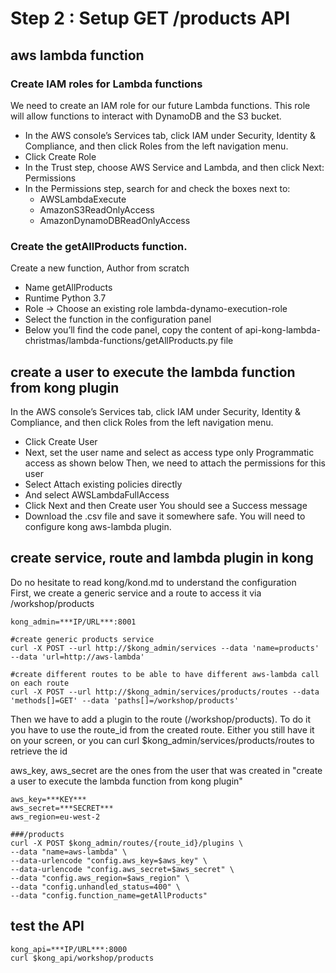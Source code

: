 # Step 2 : Setup GET /products API

## aws lambda function


### Create IAM roles for Lambda functions
We need to create an IAM role for our future Lambda functions. This role will allow functions to
interact with DynamoDB and the S3 bucket.
- In the AWS console’s Services tab, click IAM under Security, Identity & Compliance, and
then click Roles from the left navigation menu.
- Click Create Role
- In the Trust step, choose AWS Service and Lambda, and then click Next: Permissions
- In the Permissions step, search for and check the boxes next to:
  - AWSLambdaExecute
  - AmazonS3ReadOnlyAccess
  - AmazonDynamoDBReadOnlyAccess


### Create the getAllProducts function.
Create a new function, Author from scratch
- Name
getAllProducts
- Runtime
Python 3.7
- Role -> Choose an existing role
lambda-dynamo-execution-role
- Select the function in the configuration panel
- Below you’ll find the code panel, copy the content of
api-kong-lambda-christmas/lambda-functions/getAllProducts.py file


## create a user to execute the lambda function from kong plugin
In the AWS console’s Services tab, click IAM under Security, Identity & Compliance, and
then click Roles from the left navigation menu.
- Click Create User
- Next, set the user name and select as access type only Programmatic access as shown
below
Then, we need to attach the permissions for this user
- Select Attach existing policies directly
- And select AWSLambdaFullAccess
- Click Next and then Create user
You should see a Success message
- Download the .csv file and save it somewhere safe. You will need to configure kong aws-lambda plugin.

## create service, route and lambda plugin in kong

Do no hesitate to read kong/kond.md to understand the configuration
</br> First, we create a generic service and a route to access it via /workshop/products 

```
kong_admin=***IP/URL***:8001

#create generic products service
curl -X POST --url http://$kong_admin/services --data 'name=products' --data 'url=http://aws-lambda'

#create different routes to be able to have different aws-lambda call on each route
curl -X POST --url http://$kong_admin/services/products/routes --data 'methods[]=GET' --data 'paths[]=/workshop/products'
```

Then we have to add a plugin to the route (/workshop/products). To do it you have to use the route_id from the created route. Either you still have it on your screen, or you can curl $kong_admin/services/products/routes to retrieve the id

aws_key, aws_secret are the ones from the user that was created in "create a user to execute the lambda function from kong plugin"

```
aws_key=***KEY***
aws_secret=***SECRET***
aws_region=eu-west-2

###/products
curl -X POST $kong_admin/routes/{route_id}/plugins \
--data "name=aws-lambda" \
--data-urlencode "config.aws_key=$aws_key" \
--data-urlencode "config.aws_secret=$aws_secret" \
--data "config.aws_region=$aws_region" \
--data "config.unhandled_status=400" \
--data "config.function_name=getAllProducts"
```


## test the API
```
kong_api=***IP/URL***:8000
curl $kong_api/workshop/products
```

